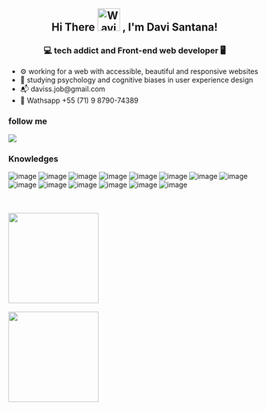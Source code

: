 <h2 align="center">
    Hi There
    <img src="https://raw.githubusercontent.com/nixin72/nixin72/master/wave.gif" 
         alt="Waving hand animated gif"
         height="45"
         width="45" />
    , I'm Davi Santana!
</h2>

<h3 align="center"> 💻 tech addict and Front-end web developer 🖥️ </h3>

<ul>
<li> ⚙️ working for a web with accessible, beautiful and responsive websites </li>
<li> 🌱 studying psychology and cognitive biases in user experience design </li>
<li> 📬 daviss.job@gmail.com
<li> 📱 Wathsapp +55 (71) 9 8790-74389
</ul>

<h3> follow me </h3>

<a href="https://www.linkedin.com/in/davi-santana-b4b34a205/" target="_blank"><img src="https://img.shields.io/badge/-LinkedIn-%230077B5?style=for-the-badge&logo=linkedin&logoColor=white" target="_blank"></a>

<h3> Knowledges </h3>

![image](https://user-images.githubusercontent.com/92332897/210480506-565bf29a-459b-4f29-9edc-bb3c6acc6a04.png)
![image](https://user-images.githubusercontent.com/92332897/210480529-df4cbb8a-d28f-4dc1-8263-865787d28257.png)
![image](https://user-images.githubusercontent.com/92332897/210480553-30ac3571-454c-4f7c-8b8d-62936993c3da.png)
![image](https://user-images.githubusercontent.com/92332897/210480569-bffae163-e3ea-47f7-9577-54a7efc714ca.png)
![image](https://user-images.githubusercontent.com/92332897/210480665-cb13d880-3bc8-4e8a-80a8-25a3a4f7a9cd.png)
![image](https://user-images.githubusercontent.com/92332897/210480669-8f98c61b-8ff8-493a-bdfa-149ef38f916b.png)
![image](https://user-images.githubusercontent.com/92332897/210480679-56daf8bb-e851-4c41-807c-ac1c106212a5.png)
![image](https://user-images.githubusercontent.com/92332897/210480692-cbe0ad4f-e37c-4294-a402-aff91dfe8991.png)
![image](https://user-images.githubusercontent.com/92332897/210480704-4ebf2cd5-56a7-411f-995c-db8fb4f36b04.png)
![image](https://user-images.githubusercontent.com/92332897/210480717-0a3fea17-75fd-4cab-8674-c7ead49a2732.png)
![image](https://user-images.githubusercontent.com/92332897/210480735-79049cdc-b35d-4543-8a0b-6afbab8498a4.png)
![image](https://user-images.githubusercontent.com/92332897/210480757-7f358188-6aaa-46ce-9287-dfaf21e4b708.png)
![image](https://user-images.githubusercontent.com/92332897/210480812-52902949-7ffb-409b-8d1a-3c60c7dc04f1.png)
![image](https://user-images.githubusercontent.com/92332897/210480894-a655b3d2-dc09-494f-a580-1f150fb10d7e.png)

<br>
<br>

<div>
<a href="https://github.com/DaviSantSilva">
<img height="180em" src="https://github-readme-stats.vercel.app/api/top-langs/?username=davisantsilva&layout=compact&langs_count=7&theme=dracula"/>
<br>
<br>
<img height="180em" src="https://github-readme-stats.vercel.app/api?username=DaviSantSilva&show_icons=true&theme=dracula&include_all_commits=true&count_private=true"/>
</div>
